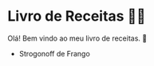 # Livro de Receitas :man_cook:

Olá! Bem vindo ao meu livro de receitas. :wave:

- Strogonoff de Frango